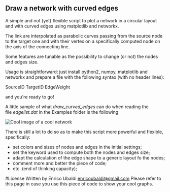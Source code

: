 ## Draw a network with curved edges

A simple and not (yet) flexible script to plot a network in a circular layout 
and with curved edges using matplotlib and networkx.

The link are interpolated as parabolic curves passing from the source node to 
the target one and with their vertex on a specifically computed node on the 
axis of the connecting line.

Some features are tunable as the possibility to change (or not) the nodes and 
edges size.

Usage is straightforward: just install python2, numpy, matplotlib and networkx 
and prepare a file with the following syntax (with no header lines):

SourceID   TargetID   EdgeWeight

and you're ready to go!


A little sample of what *draw_curved_edges* can do when reading the  
file *edgelist.dat* in the Examples folder is the following

![](https://github.com/ubi15/draw_curved_edges/blob/master/My_Graph.jpg 
'Cool image of a cool network')


There is still a lot to do so as to make this script more powerful and 
flexible, specifically:

- set colors and sizes of nodes and edges in the initial settings;
- set the keyword used to compute both the nodes and edges size;
- adapt the calculation of the edge shape to a generic layout fo the nodes;
- comment more and better the piece of code;
- etc. (end of thinking capacity);


#License
Written by Enrico Ubaldi <enricoubaldi@gmail.com>
Please refer to this page in case you use this piece of code to show your cool graphs.



